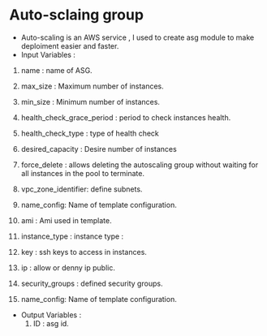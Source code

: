 # Auto-sclaing group
- Auto-scaling is an AWS service , I used to create asg module to make deploiment easier and faster.
- Input Variables :
 1. name : name of ASG.
 2. max_size : Maximum number of instances.

 3. min_size : Minimum number of instances.

 4. health_check_grace_period : period to check instances health.

 5. health_check_type : type of health check

 6. desired_capacity : Desire number of instances

 7. force_delete : allows deleting the autoscaling group
 without waiting for all instances in the pool to terminate.

 8. vpc_zone_identifier: define subnets.

 9. name_config: Name of template configuration.

 10. ami : Ami used in template.

 11. instance_type : instance type :

 12. key : ssh keys to access in instances.

 13. ip : allow or denny ip public.

 14. security_groups : defined security groups.

 15. name_config: Name of template configuration.

- Output Variables :
  1. ID : asg id.
